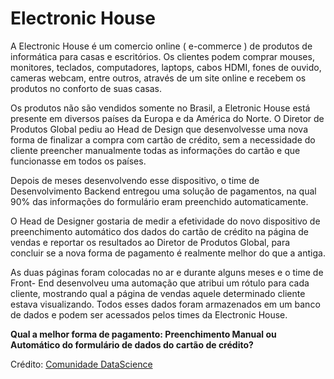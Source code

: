 # Electronic House

  A Electronic House é um comercio online ( e-commerce ) de produtos de informática
para casas e escritórios. Os clientes podem comprar mouses, monitores, teclados,
computadores, laptops, cabos HDMI, fones de ouvido, cameras webcam, entre
outros, através de um site online e recebem os produtos no conforto de suas casas.
<p>
Os produtos não são vendidos somente no Brasil, a Eletronic House está presente
em diversos países da Europa e da América do Norte.
O Diretor de Produtos Global pediu ao Head de Design que desenvolvesse uma
nova forma de finalizar a compra com cartão de crédito, sem a necessidade do
cliente preencher manualmente todas as informações do cartão e que funcionasse
em todos os países.
<p>
Depois de meses desenvolvendo esse dispositivo, o time de Desenvolvimento
Backend entregou uma solução de pagamentos, na qual 90% das informações do
formulário eram preenchido automaticamente.
 <p>
O Head de Designer gostaria de medir a efetividade do novo dispositivo de
preenchimento automático dos dados do cartão de crédito na página de vendas e
reportar os resultados ao Diretor de Produtos Global, para concluir se a nova forma
de pagamento é realmente melhor do que a antiga.
<p>
As duas páginas foram colocadas no ar e durante alguns meses e o time de Front-
End desenvolveu uma automação que atribui um rótulo para cada cliente,
mostrando qual a página de vendas aquele determinado cliente estava visualizando.
Todos esses dados foram armazenados em um banco de dados e podem ser
acessados pelos times da Electronic House.
<p>
<b>Qual a melhor forma de pagamento: Preenchimento Manual ou Automático do
  formulário de dados do cartão de crédito?</b>
  <p>
Crédito: <a href="https://www.comunidadedatascience.com/">Comunidade DataScience</a>
